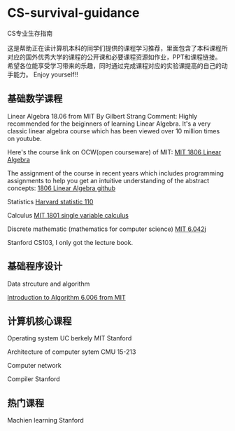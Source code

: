 # CS-survival-guidance
CS专业生存指南


这是帮助正在读计算机本科的同学们提供的课程学习推荐，里面包含了本科课程所对应的国外优秀大学的课程的公开课和必要课程资源如作业，PPT和课程链接。
希望各位能享受学习带来的乐趣，同时通过完成课程对应的实验课提高的自己的动手能力。
Enjoy yourself!!


## 基础数学课程
Linear Algebra 
18.06 from MIT By Gilbert Strang
Comment:
Highly recommended for the beiginners of learning Linear Algebra. It's a very classic linear algebra course which has been viewed over 10 million times on youtube. 

[//]: <> (TProf. Strang will get you a well understanding of the key concepts in linear algebra including 4 fundamental subspaces of the matrix and 
)

Here's the course link on OCW(open courseware) of MIT: [MIT 1806 Linear Algebra](https://ocw.mit.edu/courses/mathematics/18-06-linear-algebra-spring-2010/video-lectures/) 

The assignment of the course in recent years which includes programming assignments to help you get
an intuitive understanding of the abstract concepts:
[1806 Linear Algebra github](https://github.com/mitmath/1806)

Statistics 
[Harvard statistic 110](https://projects.iq.harvard.edu/stat110/about)

Calculus 
[MIT 1801 single variable calculus](https://ocw.mit.edu/courses/mathematics/18-01-single-variable-calculus-fall-2006/)

Discrete mathematic (mathematics for computer science)
[MIT 6.042j](https://ocw.mit.edu/courses/electrical-engineering-and-computer-science/6-042j-mathematics-for-computer-science-fall-2010/index.htm)

Stanford CS103, I only got the lecture book.


## 基础程序设计
Data strcuture and algorithm

[Introduction to Algorithm 6.006 from MIT](https://ocw.mit.edu/courses/electrical-engineering-and-computer-science/6-006-introduction-to-algorithms-fall-2011/)


## 计算机核心课程
Operating system
UC berkely
MIT
Stanford

Architecture of computer sytem
CMU 15-213

Computer network

Compiler
Stanford

## 热门课程
Machien learning
Stanford
